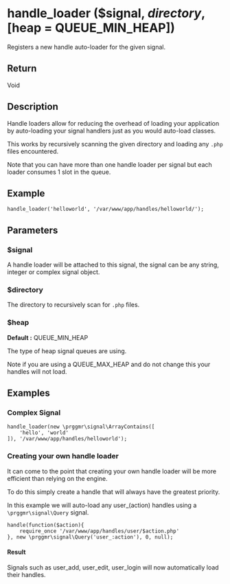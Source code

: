 # handle_loader ($signal, $directory, [$heap = QUEUE_MIN_HEAP])

Registers a new handle auto-loader for the given signal.

## Return

Void

## Description

Handle loaders allow for reducing the overhead of loading your application by 
auto-loading your signal handlers just as you would auto-load classes. 

This works by recursively scanning the given directory and loading any ```.php``` 
files encountered.

Note that you can have more than one handle loader per signal but each loader
consumes 1 slot in the queue.

## Example

    handle_loader('helloworld', '/var/www/app/handles/helloworld/');

## Parameters

### $signal

A handle loader will be attached to this signal, the signal can be any string, integer or complex signal object.

### $directory

The directory to recursively scan for ```.php``` files.

### $heap
__Default :__ QUEUE_MIN_HEAP

The type of heap signal queues are using.

Note if you are using a QUEUE_MAX_HEAP and do not change this your handles will not load.

## Examples

### Complex Signal

    handle_loader(new \prggmr\signal\ArrayContains([
        'hello', 'world'
    ]), '/var/www/app/handles/helloworld');

### Creating your own handle loader

It can come to the point that creating your own handle loader will be more efficient than 
relying on the engine.

To do this simply create a handle that will always have the greatest priority.

In this example we will auto-load any user_(action) handles using a ```\prggmr\signal\Query``` signal.

    handle(function($action){
        require_once '/var/www/app/handles/user/$action.php'
    }, new \prggmr\signal\Query('user_:action'), 0, null);

#### Result

Signals such as user_add, user_edit, user_login will now automatically load their handles.